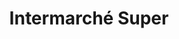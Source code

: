 ---
title: "Intermarché Super"
url: /sancoins/intermarche-super-route-de-saint-pierre-le-moutier/
shop: supermarché
---